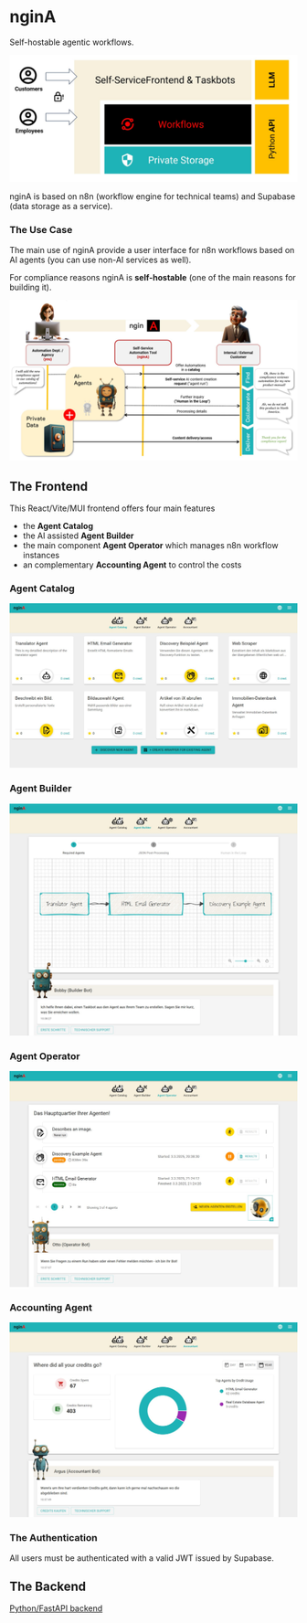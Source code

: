 # nginA 

Self-hostable agentic workflows.

![nginA Use Case](/docs/high-level-overview.jpg) 

nginA is based on n8n (workflow engine for technical teams) and Supabase (data storage as a service).

### The Use Case

The main use of nginA provide a user interface for n8n workflows based on AI agents (you can use non-AI services as well).

For compliance reasons nginA is **self-hostable** (one of the main reasons for building it).

![nginA Use Case](/docs/ngina-usecase.jpg) 

## The Frontend
This React/Vite/MUI frontend offers four main features
* the **Agent Catalog**
* the AI assisted **Agent Builder**
* the main component **Agent Operator** which manages n8n workflow instances
* an complementary **Accounting Agent** to control the costs

### Agent Catalog
![nginA Use Case](/docs/ngina-main1.jpg) 

### Agent Builder
![nginA Use Case](/docs/ngina-main2.jpg) 

### Agent Operator
![nginA Use Case](/docs/ngina-main3.jpg) 

### Accounting Agent
![nginA Use Case](/docs/ngina-main4.jpg) 

### The Authentication
All users must be authenticated with a valid JWT issued by Supabase.

## The Backend

[Python/FastAPI backend](https://github.com/BulloRosso/ngina-backend)